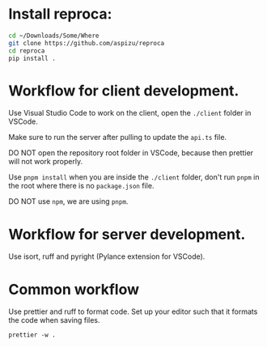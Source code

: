 # Install reproca:

```sh
cd ~/Downloads/Some/Where
git clone https://github.com/aspizu/reproca
cd reproca
pip install .
```

# Workflow for client development.

Use Visual Studio Code to work on the client, open the `./client` folder in VSCode.

Make sure to run the server after pulling to update the `api.ts` file.

DO NOT open the repository root folder in VSCode, because then prettier will not work
properly.

Use `pnpm install` when you are inside the `./client` folder, don't run `pnpm` in the
root where there is no `package.json` file.

DO NOT use `npm`, we are using `pnpm`.

# Workflow for server development.

Use isort, ruff and pyright (Pylance extension for VSCode).

# Common workflow

Use prettier and ruff to format code. Set up your editor such that it formats the code
when saving files.

`prettier -w .`
